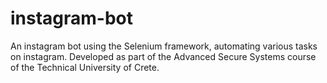 # instagram-bot
An instagram bot using the Selenium framework, automating various tasks on instagram. Developed as part of the Advanced Secure Systems course of the Technical University of Crete.
